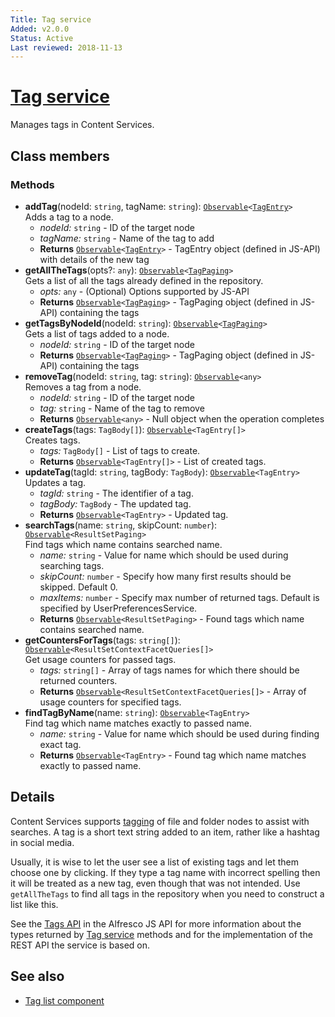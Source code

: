 ```yaml
---
Title: Tag service
Added: v2.0.0
Status: Active
Last reviewed: 2018-11-13
---
```


# [Tag service](../../../lib/content-services/src/lib/tag/services/tag.service.ts "Defined in tag.service.ts")

Manages tags in Content Services.

## Class members

### Methods

-   **addTag**(nodeId: `string`, tagName: `string`): [`Observable`](http://reactivex.io/documentation/observable.html)`<`[`TagEntry`](https://github.com/Alfresco/alfresco-js-api/blob/master/src/alfresco-core-rest-api/docs/TagEntry.md)`>`<br/>
    Adds a tag to a node.
    -   _nodeId:_ `string`  - ID of the target node
    -   _tagName:_ `string`  - Name of the tag to add
    -   **Returns** [`Observable`](http://reactivex.io/documentation/observable.html)`<`[`TagEntry`](https://github.com/Alfresco/alfresco-js-api/blob/master/src/alfresco-core-rest-api/docs/TagEntry.md)`>` - TagEntry object (defined in JS-API) with details of the new tag
-   **getAllTheTags**(opts?: `any`): [`Observable`](http://reactivex.io/documentation/observable.html)`<`[`TagPaging`](https://github.com/Alfresco/alfresco-js-api/blob/master/src/alfresco-core-rest-api/docs/TagPaging.md)`>`<br/>
    Gets a list of all the tags already defined in the repository.
    -   _opts:_ `any`  - (Optional) Options supported by JS-API
    -   **Returns** [`Observable`](http://reactivex.io/documentation/observable.html)`<`[`TagPaging`](https://github.com/Alfresco/alfresco-js-api/blob/master/src/alfresco-core-rest-api/docs/TagPaging.md)`>` - TagPaging object (defined in JS-API) containing the tags
-   **getTagsByNodeId**(nodeId: `string`): [`Observable`](http://reactivex.io/documentation/observable.html)`<`[`TagPaging`](https://github.com/Alfresco/alfresco-js-api/blob/master/src/alfresco-core-rest-api/docs/TagPaging.md)`>`<br/>
    Gets a list of tags added to a node.
    -   _nodeId:_ `string`  - ID of the target node
    -   **Returns** [`Observable`](http://reactivex.io/documentation/observable.html)`<`[`TagPaging`](https://github.com/Alfresco/alfresco-js-api/blob/master/src/alfresco-core-rest-api/docs/TagPaging.md)`>` - TagPaging object (defined in JS-API) containing the tags
-   **removeTag**(nodeId: `string`, tag: `string`): [`Observable`](http://reactivex.io/documentation/observable.html)`<any>`<br/>
    Removes a tag from a node.
    -   _nodeId:_ `string`  - ID of the target node
    -   _tag:_ `string`  - Name of the tag to remove
    -   **Returns** [`Observable`](http://reactivex.io/documentation/observable.html)`<any>` - Null object when the operation completes
-   **createTags**(tags: `TagBody[]`): [`Observable`](http://reactivex.io/documentation/observable.html)`<TagEntry[]>`<br/>
    Creates tags.
    -   _tags:_ `TagBody[]`  - List of tags to create.
    -   **Returns** [`Observable`](http://reactivex.io/documentation/observable.html)`<TagEntry[]>` - List of created tags.
-   **updateTag**(tagId: `string`, tagBody: `TagBody`): [`Observable`](http://reactivex.io/documentation/observable.html)`<TagEntry>`<br/>
    Updates a tag.
    -   _tagId:_ `string`  - The identifier of a tag.
    -   _tagBody:_ `TagBody`  - The updated tag.
    -   **Returns** [`Observable`](http://reactivex.io/documentation/observable.html)`<TagEntry>` - Updated tag.
-   **searchTags**(name: `string`, skipCount: `number`): [`Observable`](http://reactivex.io/documentation/observable.html)`<ResultSetPaging>`<br/>
    Find tags which name contains searched name.
    -   _name:_ `string`  - Value for name which should be used during searching tags.
    -   _skipCount:_ `number`  - Specify how many first results should be skipped. Default 0.
    -   _maxItems:_ `number`  - Specify max number of returned tags. Default is specified by UserPreferencesService.
    -   **Returns** [`Observable`](http://reactivex.io/documentation/observable.html)`<ResultSetPaging>` - Found tags which name contains searched name.
-   **getCountersForTags**(tags: `string[]`): [`Observable`](http://reactivex.io/documentation/observable.html)`<ResultSetContextFacetQueries[]>`<br/>
    Get usage counters for passed tags.
    -   _tags:_ `string[]`  - Array of tags names for which there should be returned counters.
    -   **Returns** [`Observable`](http://reactivex.io/documentation/observable.html)`<ResultSetContextFacetQueries[]>` - Array of usage counters for specified tags.
-   **findTagByName**(name: `string`): [`Observable`](http://reactivex.io/documentation/observable.html)`<TagEntry>`<br/>
    Find tag which name matches exactly to passed name.
    -   _name:_ `string`  - Value for name which should be used during finding exact tag.
    -   **Returns** [`Observable`](http://reactivex.io/documentation/observable.html)`<TagEntry>` - Found tag which name matches exactly to passed name.

## Details

Content Services supports
[tagging](http://docs.alfresco.com/5.2/tasks/site-content-tag.html)
of file and folder nodes to assist with searches. A tag is a short
text string added to an item, rather like a hashtag in social media.

Usually, it is wise to let the user see a list of existing tags and let
them choose one by clicking. If they type a tag name with incorrect spelling
then it will be treated as a new tag, even though that was not intended.
Use `getAllTheTags` to find all tags in the repository when you need to
construct a list like this.

See the
[Tags API](https://github.com/Alfresco/alfresco-js-api/blob/master/src/alfresco-core-rest-api/docs/TagsApi.md)
in the Alfresco JS API for more information about the types returned by [Tag
service](tag.service.md) methods and for the implementation of the REST API the service is
based on.

## See also

-   [Tag list component](../components/tag-list.component.md)

